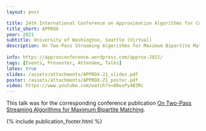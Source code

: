 ```yaml
---
layout: post

title: 24th International Conference on Approximation Algorithms for Combinatorial Optimization Problems
title_short: APPROX
year: 2021
subtitle: University of Washington, Seattle (Virtual)
description: On Two-Pass Streaming Algorithms for Maximum Bipartite Matching
 
info: https://approxconference.wordpress.com/approx-2021/
tags: [Events, Presenter, Attendee, Talks]
latex: true
slides: /assets/attachments/APPROX-21_slides.pdf
poster: /assets/attachments/APPROX-21_poster.pdf
video: https://www.youtube.com/watch?v=0OwsPy4B3Rc
---
```

This talk was for the corresponding conference publication [On Two-Pass Streaming Algorithms for Maximum Bipartite Matching](/publication-On-Two-Pass-Streaming-Algorithms).

{% include publication_footer.html %}